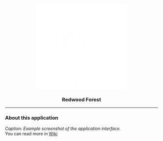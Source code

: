 <a name="wiki-top"></a>
<p align="center">
<a href='https://github.com/AuraSp/Redwood-Forest/' target="_blank"><img src='https://github.com/AuraSp/Redwood-Forest/blob/main/public/logo.png' width='300' height='280' alt='App logo' /></a>
</p>
<h3 align='center'>Redwood Forest</h3>

***

### About this application


<i>Caption: Example screenshot of the application interface.</i>\
You can read more in <a href='https://github.com/AuraSp/Redwood-Forest/wiki/1.Home'>Wiki</a>
